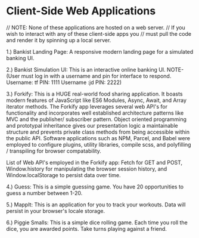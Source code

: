 # Client-Side Web Applications

// NOTE: None of these applications are hosted on a web server.
// If you wish to interact with any of these client-side apps you
// must pull the code and render it by spinning up a local server.

1.) Bankist Landing Page: A responsive modern landing page for a simulated banking UI.

2.) Bankist Simulation UI: This is an interactive online banking UI. NOTE- (User must log in with a username and pin for interface to respond.
Username: tf
PIN: 1111
Username :jd
PIN: 2222)

3.) Forkify: This is a HUGE real-world food sharing application. It boasts modern features of JavaScript like ES6 Modules, Async, Await, and Array iterator methods. The Forkify app leverages several web API's for functionality and incorporates well established architecture patterns like MVC and the publisher/ subscriber pattern. Object oriented programming and prototypal inheritance gives our presentation logic a maintainable structure and prevents private class methods from being accessible within the public API. Software applications such as NPM, Parcel, and Babel were employed to configure plugins, utility libraries, compile scss, and polyfilling / transpiling for browser compatability.

List of Web API's employed in the Forkify app: Fetch for GET and POST, Window.history for manipulating the browser session history, and Window.localStorage to persist data over time.

4.) Guess: This is a simple guessing game. You have 20 opportunities to guess a number between 1-20.

5.) MappIt: This is an application for you to track your workouts. Data will persist in your browser's locale storage.

6.) Piggie Smalls: This is a simple dice rolling game. Each time you roll the dice, you are awarded points. Take turns playing against a friend.
